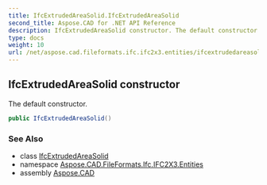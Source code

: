 ```yaml
---
title: IfcExtrudedAreaSolid.IfcExtrudedAreaSolid
second_title: Aspose.CAD for .NET API Reference
description: IfcExtrudedAreaSolid constructor. The default constructor
type: docs
weight: 10
url: /net/aspose.cad.fileformats.ifc.ifc2x3.entities/ifcextrudedareasolid/ifcextrudedareasolid/
---
```

## IfcExtrudedAreaSolid constructor

The default constructor.

```csharp
public IfcExtrudedAreaSolid()
```

### See Also

* class [IfcExtrudedAreaSolid](../)
* namespace [Aspose.CAD.FileFormats.Ifc.IFC2X3.Entities](../../ifcextrudedareasolid/)
* assembly [Aspose.CAD](../../../)



